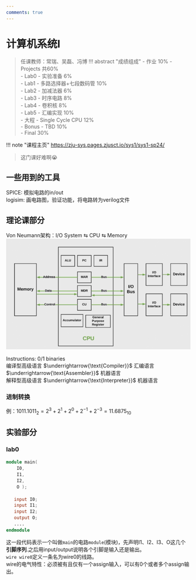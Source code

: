 ```yaml
---
comments: true
---
```


# 计算机系统Ⅰ

> 任课教师：常瑞、吴磊、冯博
!!! abstract "成绩组成"
    - 作业 10%
    - Projects 共60%  
        - Lab0 - 实验准备 6%  
        - Lab1 - 多路选择器+七段数码管 10%  
        - Lab2 - 加减法器 6%  
        - Lab3 - 时序电路 8%  
        - Lab4 - 卷积核 8%  
        - Lab5 - 汇编实现 10%  
        - 大程 - Single Cycle CPU 12%  
        - Bonus - TBD 10%  
    - Final 30%

!!! note "课程主页"
    https://zju-sys.pages.zjusct.io/sys1/sys1-sp24/

> 这门课好难啊:sob:

## 一些用到的工具
SPICE: 模拟电路的in/out  
logisim: 画电路图，验证功能，将电路转为verilog文件  

## 理论课部分
Von Neumann架构：I/O System $\leftrightarrows$ CPU $\leftrightarrows$ Memory  
![Detail](../../img/DetailedVon.png)   

Instructions: 0/1 binaries  
编译型高级语言 $\underrightarrow{\text{Compiler}}$ 汇编语言 $\underrightarrow{\text{Assembler}}$ 机器语言  
解释型高级语言 $\underrightarrow{\text{Interpreter}}$ 机器语言  

### 进制转换
例：$1011.1011_2 = 2^3 + 2^1 + 2^0 + 2^{-1} + 2^{-3} = 11.6875_{10}$


## 实验部分
### lab0
```verilog
module main( 
    I0,
    I1,
    I2,
    O );

   input I0;
   input I1;
   input I2;
   output O;
   ....
endmodule
```

这一段代码表示一个叫做`main`的电路`module`(模块)，先声明I1、I2、I3、O这几个**引脚序列**.之后用input/output说明各个引脚是输入还是输出。  
`wire wire0`定义一条名为wire0的线路。  
wire的电气特性：必须被有且仅有一个assign输入，可以有0个或者多个assign输出。  

